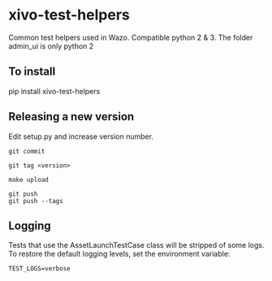 # xivo-test-helpers

Common test helpers used in Wazo. Compatible python 2 & 3. The folder admin_ui is only python 2

## To install

pip install xivo-test-helpers


## Releasing a new version

Edit setup.py and increase version number.

    git commit

    git tag <version>

    make upload

    git push
    git push --tags


## Logging

Tests that use the AssetLaunchTestCase class will be stripped of some logs. To restore the default logging levels, set the environment variable:

    TEST_LOGS=verbose
